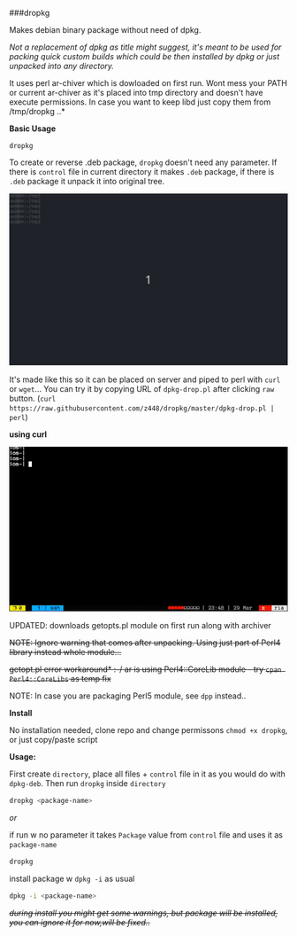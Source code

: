 ###dropkg

Makes debian binary package without need of dpkg. 

*Not a replacement of dpkg as title might suggest, it's meant to be used for packing quick custom builds which could be then installed by dpkg or just unpacked into any directory.*

It uses perl ar-chiver which is dowloaded on first run. Wont mess your PATH or current ar-chiver as it's placed into tmp directory and doesn't have execute permissions. In case you want to keep libd just copy them from /tmp/dropkg ..*

**Basic Usage**

```shell
dropkg
```

To create or reverse .deb package, `dropkg` doesn't need any parameter. If there is `control` file in current directory it makes `.deb` package, if there is `.deb` package it unpack it into original tree. 

![dropkg](https://raw.githubusercontent.com/z448/dropkg/master/dropkg.gif)

It's made like this so it can be placed on server and piped to perl with `curl` or `wget`... You can try it by copying URL of `dpkg-drop.pl` after clicking `raw` button. (```curl https://raw.githubusercontent.com/z448/dropkg/master/dpkg-drop.pl | perl```)

**using curl**

![curl](https://raw.githubusercontent.com/z448/dropkg/master/curl-dropkg.gif)

UPDATED: downloads getopts.pl module on first run along with archiver

~~NOTE: Ignore warning that comes after unpacking. Using just part of Perl4 library instead whole module...~~



~~getopt.pl error workaround*
:-/ ar is using Perl4::CoreLib module - try `cpan Perl4::CoreLibs` as temp fix~~

NOTE: In case you are packaging Perl5 module, see `dpp` instead..

**Install**

No installation needed, clone repo and change permissons `chmod +x dropkg`, or just copy/paste script

**Usage:**

First create `directory`, place all files + `control` file in it as you would do with `dpkg-deb`. Then run `dropkg` inside `directory`

```bash
dropkg <package-name>
```

*or*

if run w no parameter it takes `Package` value from `control` file and uses it as `package-name`

```bash
dropkg
```

install package w `dpkg -i` as usual

```bash
dpkg -i <package-name>
```


~~*during install you might get some warnings, but package will be installed, you can ignore it for now,will be fixed..*~~

